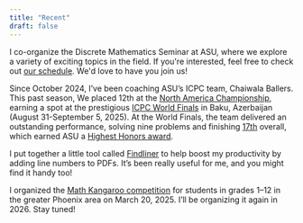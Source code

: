 ```yaml
---
title: "Recent"
draft: false
---
```


I co-organize the Discrete Mathematics Seminar at ASU, where we explore a variety of exciting topics in the field. If you're interested, feel free to check out [our schedule](https://math.la.asu.edu/~discrete). We'd love to have you join us!

Since October 2024, I’ve been coaching ASU’s ICPC team, Chaiwala Ballers. This past season, We placed 12th at the [North America Championship](https://nac.icpc.global/scoreboard/2025/), earning a spot at the prestigious [ICPC World Finals](https://worldfinals.icpc.global/) in Baku, Azerbaijan (August 31-September 5, 2025). At the World Finals, the team delivered an outstanding performance, solving nine problems and finishing [17th](https://worldfinals.icpc.global/scoreboard/2025/index.html) overall, which earned ASU a [Highest Honors award](https://icpc.global/worldfinals/results-2025).

I put together a little tool called [Findliner](/findliner) to help boost my productivity by adding line numbers to PDFs. It’s been really useful for me, and you might find it handy too!

I organized the [Math Kangaroo competition](https://mathkangaroo.oasis-lms.com/Listing/School-of-Mathematical-and-Statistical-Sciences-ASU-Session-One-Tempe-AZ-21188) for students in grades 1–12 in the greater Phoenix area on March 20, 2025. I’ll be organizing it again in 2026. Stay tuned!
